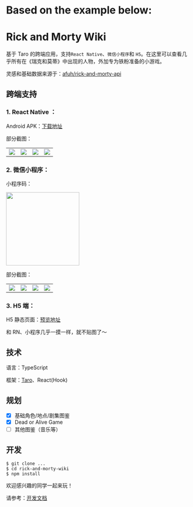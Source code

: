 

# Based on the example below:

# Rick and Morty Wiki

基于 Taro 的跨端应用，支持`React Native`、`微信小程序`和 `H5`。在这里可以查看几乎所有在《瑞克和莫蒂》中出现的人物，外加专为铁粉准备的小游戏。

灵感和基础数据来源于：[afuh/rick-and-morty-api](https://github.com/afuh/rick-and-morty-api)

## 跨端支持

### 1. React Native ：

Android APK：[下载地址](https://rickandmortywiki.oss-cn-beijing.aliyuncs.com/RN%20wiki.apk)

部分截图：

<table>
  <tr>
    <td><img src="https://rickandmortywiki.oss-cn-beijing.aliyuncs.com/rn/rn1.jpg"></td>
    <td><img src="https://rickandmortywiki.oss-cn-beijing.aliyuncs.com/rn/rn2.jpg"></td>
    <td><img src="https://rickandmortywiki.oss-cn-beijing.aliyuncs.com/rn/rn3.jpg"></td>
    <td><img src="https://rickandmortywiki.oss-cn-beijing.aliyuncs.com/rn/rn4.jpg"></td>
  </tr>
 </table>

### 2. 微信小程序：

小程序码：

<img src="https://rickandmortywiki.oss-cn-beijing.aliyuncs.com/weapp/2d_code.jpg" width='200px'>

部分截图：

<table>
  <tr>
    <td><img src="https://rickandmortywiki.oss-cn-beijing.aliyuncs.com/weapp/weapp1.jpg"></td>
    <td><img src="https://rickandmortywiki.oss-cn-beijing.aliyuncs.com/weapp/weapp2.jpg"></td>
    <td><img src="https://rickandmortywiki.oss-cn-beijing.aliyuncs.com/weapp/weapp3.jpg"></td>
    <td><img src="https://rickandmortywiki.oss-cn-beijing.aliyuncs.com/weapp/weapp4.jpg"></td>
  </tr>
 </table>

### 3. H5 端：

H5 静态页面：[预览地址](https://rnwiki.cavano.vip)

和 RN、小程序几乎一摸一样，就不贴图了～

## 技术

语言：TypeScript

框架：[Taro](https://taro-docs.jd.com/taro/docs/README)、React(Hook)

## 规划

- [x] 基础角色/地点/剧集图鉴
- [x] Dead or Alive Game
- [ ] 其他图鉴（音乐等）

## 开发

```
$ git clone ...
$ cd rick-and-morty-wiki
$ npm install
```

欢迎感兴趣的同学一起来玩！

请参考：[开发文档](./CONTRIBUTING.MD)
